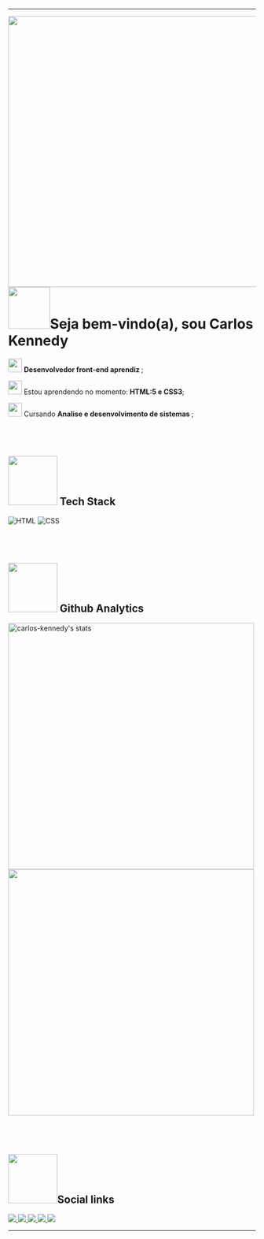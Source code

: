 
<hr>
<img align="right" height="550em"
     src="https://raw.githubusercontent.com/gist/carlos-kennedy/d546cbd8187497042c70505f87dd34f7/raw/9ef490436c22c40e750d60e81ae1a7c354ecdab5/githubcard.svg">
<h1 align= "left">
   <img src="https://c.tenor.com/Q5FeL3e0XK4AAAAi/babyyoda.gif" width="85px">Seja bem-vindo(a), sou Carlos Kennedy 
</h1>
  
   <img src="https://c.tenor.com/ee-uSWWIE28AAAAi/cute-penguin.gif" width="28px"> <strong> Desenvolvedor front-end aprendiz </strong>;

   <img src="https://c.tenor.com/ooCje3Ear_UAAAAi/penguin-catscafe.gif" width="28px"> Estou aprendendo no momento: <strong>HTML:5 e CSS3</strong>;
  
   <img src="https://c.tenor.com/tKYbGz3wNCAAAAAi/catscafe-penguin.gif" width="28px"> Cursando <strong> Analise e desenvolvimento de sistemas </strong>;
  
  <br><br>

  <h2> <img src="https://www.puttiapps.com/wp-content/uploads/2021/05/programming.gif" width="100px"> Tech Stack </h2>
  
  ![HTML](https://img.shields.io/badge/-HTML-05122A?style=for-the-badge&logo=html5)
  ![CSS](https://img.shields.io/badge/-css-05122A?style=for-the-badge&logo=css3)
  
  <br><br>
  
  <h2> <img src="https://media2.giphy.com/media/gniz0qUijH8T7yRQWR/giphy.gif?cid=ecf05e473agd0bxkdh8hxhm94ek4xzrabqzq2lyp2nsf67uy&rid=giphy.gif&ct=s" width="100px"> Github Analytics </h2>
  
  <p align="left">
 <img width="500em" src="https://github-readme-stats.vercel.app/api?username=carlos-kennedy&show_icons=true&theme=midnight-purple" alt="carlos-kennedy's stats"/>
  
  <img width="500em" src="https://github-readme-stats.vercel.app/api/top-langs/?username=carlos-kennedy&layout=compact&theme=midnight-purple"/>
  </p>
  
  <br><br>

  <h2> <img src="https://media1.giphy.com/media/wIVCkv3bcsBwFyESSC/giphy.gif" width="100px">Social links </h2>
    
<p align="left">

<a target="_blank" href="https://www.instagram.com/carlos.kny.carlos/">
  <img src="https://img.shields.io/badge/-instagram-05122A?style=for-the-badge&logo=instagram">
  </a>
<a target="_blank" href="https://twitter.com/Carlozotas">
  <img src="https://img.shields.io/badge/-twitter-05122A?style=for-the-badge&logo=twitter"> 
  </a> 
<a target="_blank" href="https://github.com/carlos-kennedy">
  <img src="https://img.shields.io/badge/-github-05122A?style=for-the-badge&logo=github"> 
  </a>
<a target="_blank" href="https://www.linkedin.com/in/carloskennedydmr/">
  <img src="https://img.shields.io/badge/-linkedin-05122A?style=for-the-badge&logo=linkedin">
  </a> 
<a target="_blank" href="https://www.facebook.com/carlos.ky.3990">
  <img src="https://img.shields.io/badge/-facebook-05122A?style=for-the-badge&logo=facebook">
  </a>
  </p>
                                                 
<hr>
